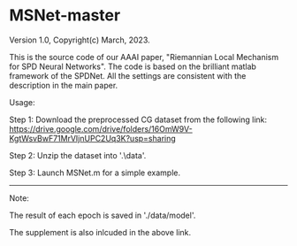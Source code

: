 # MSNet-master

Version 1.0,  Copyright(c) March, 2023. 

This is the source code of our AAAI paper, "Riemannian Local Mechanism for SPD Neural Networks". 
The code is based on the brilliant matlab framework of the SPDNet. 
All the settings are consistent with the description in the main paper.

Usage:

Step 1: Download the preprocessed CG dataset from the following link:
https://drive.google.com/drive/folders/16OmW9V-KgtWsvBwF71MrVIjnUPC2Uq3K?usp=sharing

Step 2: Unzip the dataset into '.\data'.

Step 3: Launch MSNet.m for a simple example.


**************************************************************
Note:

The result of each epoch is saved in './data/model'.

The supplement is also inlcuded in the above link.




